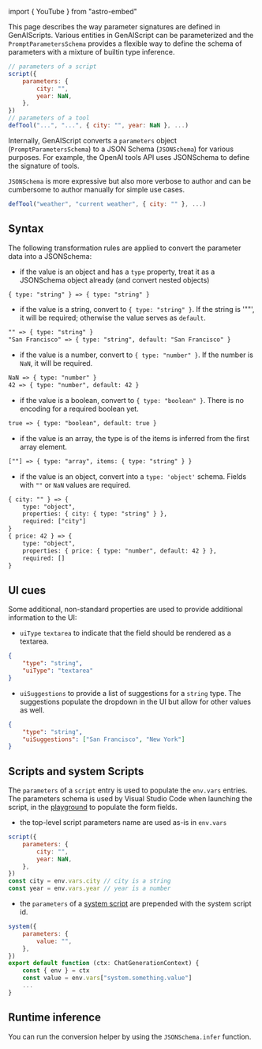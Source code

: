 import { YouTube } from "astro-embed"

This page describes the way parameter signatures are defined in GenAIScripts.
Various entities in GenAIScript can be parameterized and the `PromptParametersSchema`
provides a flexible way to define the schema of parameters with a mixture of builtin type inference.

```js "parameters"
// parameters of a script
script({
    parameters: {
        city: "",
        year: NaN,
    },
})
// parameters of a tool
defTool("...", "...", { city: "", year: NaN }, ...)
```

Internally, GenAIScript converts a `parameters` object (`PromptParametersSchema`) to a JSON Schema (`JSONSchema`) for various purposes.
For example, the OpenAI tools API uses JSONSchema to define the signature of tools.

`JSONSchema` is more expressive but also more verbose to author and
can be cumbersome to author manually for simple use cases.

```js '{ city: "" }'
defTool("weather", "current weather", { city: "" }, ...)
```

<YouTube id="https://youtu.be/96iPImE4c2o" posterQuality="high" />

## Syntax

The following transformation rules are applied to convert the parameter data into
a JSONSchema:

- if the value is an object and has a `type` property, treat it as a JSONSchema object already (and convert nested objects)

```txt
{ type: "string" } => { type: "string" }
```

- if the value is a string, convert to `{ type: "string" }`. If the string is '""', it will be required; otherwise the value serves as `default`.

```txt
"" => { type: "string" }
"San Francisco" => { type: "string", default: "San Francisco" }
```

- if the value is a number, convert to `{ type: "number" }`. If the number is `NaN`, it will be required.

```txt
NaN => { type: "number" }
42 => { type: "number", default: 42 }
```

- if the value is a boolean, convert to `{ type: "boolean" }`. There is no encoding for a required boolean yet.

```txt
true => { type: "boolean", default: true }
```

- if the value is an array, the type is of the items is inferred from the first array element.

```txt
[""] => { type: "array", items: { type: "string" } }
```

- if the value is an object, convert into a `type: 'object'` schema. Fields with `""` or `NaN` values are required.

```txt
{ city: "" } => {
    type: "object",
    properties: { city: { type: "string" } },
    required: ["city"]
}
{ price: 42 } => {
    type: "object",
    properties: { price: { type: "number", default: 42 } },
    required: []
}
```

## UI cues

Some additional, non-standard properties are used to provide additional information to the UI:

- `uiType` `textarea` to indicate that the field should be rendered as a textarea.

```json
{
    "type": "string",
    "uiType": "textarea"
}
```

- `uiSuggestions` to provide a list of suggestions for a `string` type. The suggestions populate the dropdown in the UI
but allow for other values as well.

```json
{
    "type": "string",
    "uiSuggestions": ["San Francisco", "New York"]
}
```

## Scripts and system Scripts

The `parameters` of a `script` entry is used to populate the `env.vars` entries. The parameters schema
is used by Visual Studio Code when launching the script, in the [playground](/genaiscript/reference/playground)
to populate the form fields.

- the top-level script parameters name are used as-is in `env.vars`

```js
script({
    parameters: {
        city: "",
        year: NaN,
    },
})
const city = env.vars.city // city is a string
const year = env.vars.year // year is a number
```

- the `parameters` of a [system script](/genaiscript/reference/scripts/system)
  are prepended with the system script id.

```js title="system.something.genai.js"
system({
    parameters: {
        value: "",
    },
})
export default function (ctx: ChatGenerationContext) {
    const { env } = ctx
    const value = env.vars["system.something.value"]
    ...
}
```

## Runtime inference

You can run the conversion helper by using the `JSONSchema.infer` function.